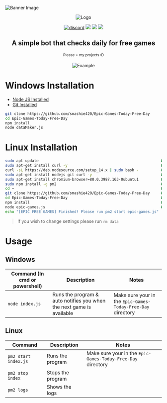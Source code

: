 ![Banner Image](https://i.imgur.com/hiUD8fe.png)
<div align="center">
  <p>
    <img src="https://i.imgur.com/hiUD8fe.png" title="Logo">
  </p>

  <p>
    <a href="https://discord.gg/GvEMJ9d"><img src="https://img.shields.io/badge/Discord-smashguns%236175-%237289DA?style=for-the-badge&logo=discord" alt="discord"/></a>
    <img src="https://img.shields.io/github/stars/smashie420/Epic-Games-Today-Free-Day?style=for-the-badge">
    <img src="https://img.shields.io/github/license/smashie420/Epic-Games-Today-Free-Day?style=for-the-badge">
    <img src="https://img.shields.io/github/issues/smashie420/Epic-Games-Today-Free-Day?style=for-the-badge">
    
  </p>
  <p style="text-align: center;">
    <h2>A simple bot that checks daily for free games</h2>
    <small>Please ⭐ my projects :D</small>
  </p>
  
  <p>
    <!--<img src="https://i.imgur.com/VOHG0Bx.gif" title="Example">-->
    <img src="https://i.imgur.com/sn0jbCJ.png" title="Example">
  </p>
</div>

# Windows Installation
- [Node JS Installed](https://nodejs.org/en/download/)
- [Git Installed](https://git-scm.com/downloads)
```bash
git clone https://github.com/smashie420/Epic-Games-Today-Free-Day
cd Epic-Games-Today-Free-Day
npm install
node dataMaker.js
```



# Linux Installation
```bash
sudo apt update                                                       && \
sudo apt-get install curl -y                                          && \
curl -sL https://deb.nodesource.com/setup_14.x | sudo bash -          && \
sudo apt-get install nodejs git curl -y                               && \
sudo apt-get install chromium-browser=80.0.3987.163-0ubuntu1          && \
sudo npm install -g pm2                                               && \
cd ~                                                                  && \
git clone https://github.com/smashie420/Epic-Games-Today-Free-Day     && \
cd Epic-Games-Today-Free-Day                                          && \
npm install                                                           && \
node epic-games.js                                                    && \
echo "[EPIC FREE GAMES] Finished! Please run pm2 start epic-games.js"
```
> If you wish to change settings please run `rm data`

# Usage
  ## Windows
  | Command (In cmd or powershell) | Description | Notes |
  | --- | --- | --- |
  | `node index.js` | Runs the program & auto notifies you when the next game is available | Make sure your in the `Epic-Games-Today-Free-Day` directory |
    
  ## Linux 
  | Command  | Description | Notes |
  | --- | --- | --- |
  | `pm2 start index.js` | Runs the program | Make sure your in the `Epic-Games-Today-Free-Day` directory |
  | `pm2 stop index` | Stops the program |
  | `pm2 logs` | Shows the logs |
